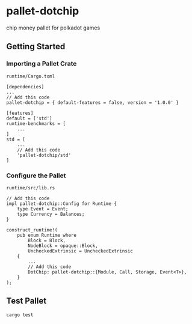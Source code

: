 # pallet-dotchip

chip money pallet for polkadot games

## Getting Started

### Importing a Pallet Crate

`runtime/Cargo.toml`

```
[dependencies]
...
// Add this code
pallet-dotchip = { default-features = false, version = '1.0.0' }

[features]
default = ['std']
runtime-benchmarks = [
    ...
]
std = [
    ...
    // Add this code
    'pallet-dotchip/std'
]
```

### Configure the Pallet

`runtime/src/lib.rs`

```
// Add this code
impl pallet-dotchip::Config for Runtime {
	type Event = Event;
	type Currency = Balances;
}

construct_runtime!(
	pub enum Runtime where
		Block = Block,
		NodeBlock = opaque::Block,
		UncheckedExtrinsic = UncheckedExtrinsic
	{
        ...
        // Add this code
        DotChip: pallet-dotchip::{Module, Call, Storage, Event<T>},
	}
);
```

## Test Pallet

```
cargo test
```
